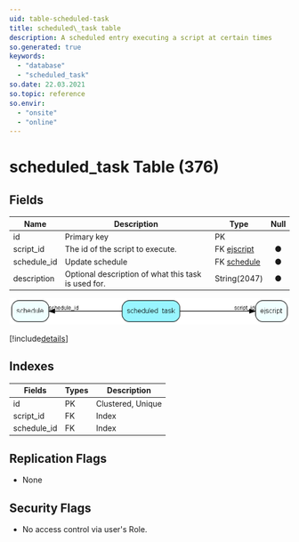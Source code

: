 ```yaml
---
uid: table-scheduled-task
title: scheduled\_task table
description: A scheduled entry executing a script at certain times
so.generated: true
keywords:
  - "database"
  - "scheduled_task"
so.date: 22.03.2021
so.topic: reference
so.envir:
  - "onsite"
  - "online"
---
```


# scheduled\_task Table (376)

## Fields

| Name | Description | Type | Null |
|------|-------------|------|:----:|
|id|Primary key|PK| |
|script\_id|The id of the script to execute.|FK [ejscript](ejscript.md)|&#x25CF;|
|schedule\_id|Update schedule|FK [schedule](schedule.md)|&#x25CF;|
|description|Optional description of what this task is used for.|String(2047)|&#x25CF;|


![scheduled_task table relationship diagram](./media/scheduled_task.png)

[!include[details](./includes/scheduled-task.md)]

## Indexes

| Fields | Types | Description |
|--------|-------|-------------|
|id |PK |Clustered, Unique |
|script\_id |FK |Index |
|schedule\_id |FK |Index |

## Replication Flags

* None

## Security Flags

* No access control via user's Role.

